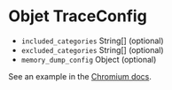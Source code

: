 # Objet TraceConfig

* `included_categories` String[] (optional)
* `excluded_categories` String[] (optional)
* `memory_dump_config` Object (optional)

See an example in the [Chromium docs](https://chromium.googlesource.com/chromium/src/+/master/docs/memory-infra/memory_infra_startup_tracing.md#the-advanced-way).
